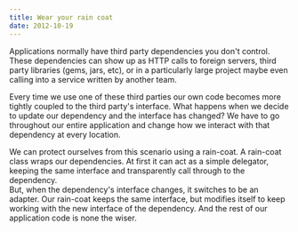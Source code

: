 ```yaml
---
title: Wear your rain coat
date: 2012-10-19
---
```


Applications normally have third party dependencies you don't control. These
dependencies can show up as HTTP calls to foreign servers, third party libraries
(gems, jars, etc), or in a particularly large project maybe even calling into
a service written by another team.

Every time we use one of these third parties our own code becomes more tightly
coupled to the third party's interface. What happens when we decide to update
our dependency and the interface has changed? We have to go throughout our
entire application and change how we interact with that dependency at every
location.

We can protect ourselves from this scenario using a rain-coat. A rain-coat
class wraps our dependencies. At first it can act as a simple delegator,
keeping the same interface and transparently call through to the dependency.  
But, when the dependency's interface changes, it switches to be an adapter. Our
rain-coat keeps the same interface, but modifies itself to keep working with
the new interface of the dependency. And the rest of our application code is
none the wiser.
